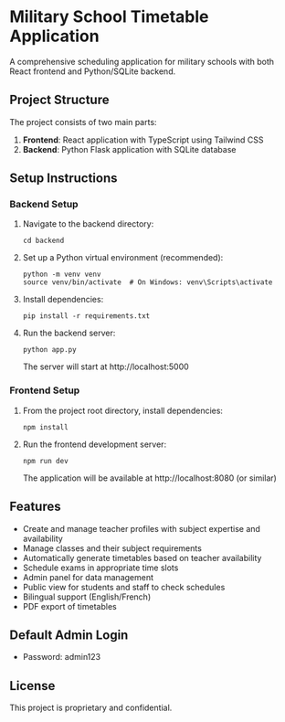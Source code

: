 
# Military School Timetable Application

A comprehensive scheduling application for military schools with both React frontend and Python/SQLite backend.

## Project Structure

The project consists of two main parts:
1. **Frontend**: React application with TypeScript using Tailwind CSS
2. **Backend**: Python Flask application with SQLite database

## Setup Instructions

### Backend Setup

1. Navigate to the backend directory:
   ```
   cd backend
   ```

2. Set up a Python virtual environment (recommended):
   ```
   python -m venv venv
   source venv/bin/activate  # On Windows: venv\Scripts\activate
   ```

3. Install dependencies:
   ```
   pip install -r requirements.txt
   ```

4. Run the backend server:
   ```
   python app.py
   ```
   The server will start at http://localhost:5000

### Frontend Setup

1. From the project root directory, install dependencies:
   ```
   npm install
   ```

2. Run the frontend development server:
   ```
   npm run dev
   ```
   The application will be available at http://localhost:8080 (or similar)

## Features

- Create and manage teacher profiles with subject expertise and availability
- Manage classes and their subject requirements
- Automatically generate timetables based on teacher availability
- Schedule exams in appropriate time slots
- Admin panel for data management
- Public view for students and staff to check schedules
- Bilingual support (English/French)
- PDF export of timetables

## Default Admin Login

- Password: admin123

## License

This project is proprietary and confidential.
